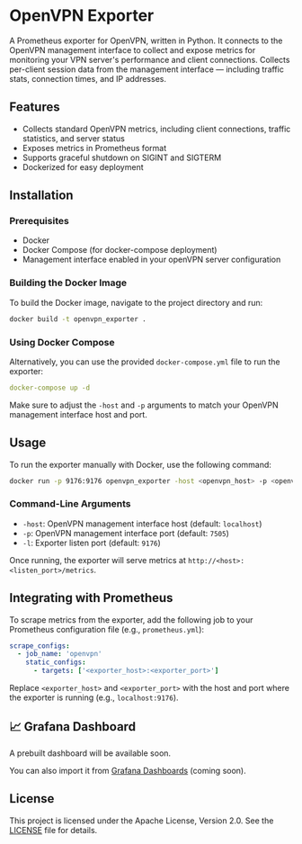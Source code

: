 # OpenVPN Exporter

A Prometheus exporter for OpenVPN, written in Python. It connects to the OpenVPN management interface to collect and expose metrics for monitoring your VPN server's performance and client connections.
 Collects per-client session data from the management interface — including traffic stats, connection times, and IP addresses.

## Features

- Collects standard OpenVPN metrics, including client connections, traffic statistics, and server status
- Exposes metrics in Prometheus format
- Supports graceful shutdown on SIGINT and SIGTERM
- Dockerized for easy deployment

## Installation

### Prerequisites

- Docker
- Docker Compose (for docker-compose deployment)
- Management interface enabled in your openVPN server configuration

### Building the Docker Image

To build the Docker image, navigate to the project directory and run:

```bash
docker build -t openvpn_exporter .
```

### Using Docker Compose

Alternatively, you can use the provided `docker-compose.yml` file to run the exporter:

```yaml
docker-compose up -d
```

Make sure to adjust the `-host` and `-p` arguments to match your OpenVPN management interface host and port.

## Usage

To run the exporter manually with Docker, use the following command:

```bash
docker run -p 9176:9176 openvpn_exporter -host <openvpn_host> -p <openvpn_port> -l <listen_port>
```

### Command-Line Arguments

- `-host`: OpenVPN management interface host (default: `localhost`)
- `-p`: OpenVPN management interface port (default: `7505`)
- `-l`: Exporter listen port (default: `9176`)

Once running, the exporter will serve metrics at `http://<host>:<listen_port>/metrics`.

## Integrating with Prometheus

To scrape metrics from the exporter, add the following job to your Prometheus configuration file (e.g., `prometheus.yml`):

```yaml
scrape_configs:
  - job_name: 'openvpn'
    static_configs:
      - targets: ['<exporter_host>:<exporter_port>']
```

Replace `<exporter_host>` and `<exporter_port>` with the host and port where the exporter is running (e.g., `localhost:9176`).

## 📈 Grafana Dashboard

A prebuilt dashboard will be available soon.

You can also import it from [Grafana Dashboards](https://grafana.com/grafana/dashboards) (coming soon).

## License

This project is licensed under the Apache License, Version 2.0. See the [LICENSE](LICENSE) file for details.
